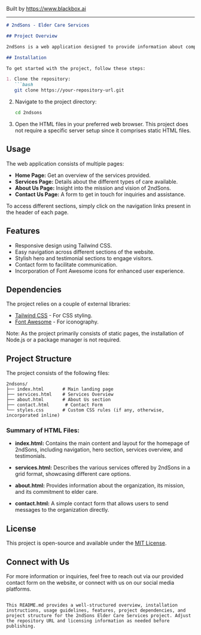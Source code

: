 
Built by https://www.blackbox.ai

---

```markdown
# 2ndSons - Elder Care Services

## Project Overview

2ndSons is a web application designed to provide information about compassionate elder care services. The platform offers various resources related to in-home care, skilled nursing, and physical therapy, as well as testimonials from families who have benefited from the services provided. The primary goal is to enhance the quality of life for seniors while offering peace of mind to their families.

## Installation

To get started with the project, follow these steps:

1. Clone the repository:
   ```bash
   git clone https://your-repository-url.git
   ```

2. Navigate to the project directory:
   ```bash
   cd 2ndsons
   ```

3. Open the HTML files in your preferred web browser. This project does not require a specific server setup since it comprises static HTML files.

## Usage

The web application consists of multiple pages:

- **Home Page:** Get an overview of the services provided.
- **Services Page:** Details about the different types of care available.
- **About Us Page:** Insight into the mission and vision of 2ndSons.
- **Contact Us Page:** A form to get in touch for inquiries and assistance.

To access different sections, simply click on the navigation links present in the header of each page.

## Features

- Responsive design using Tailwind CSS.
- Easy navigation across different sections of the website.
- Stylish hero and testimonial sections to engage visitors.
- Contact form to facilitate communication.
- Incorporation of Font Awesome icons for enhanced user experience.

## Dependencies

The project relies on a couple of external libraries:

- [Tailwind CSS](https://tailwindcss.com) - For CSS styling.
- [Font Awesome](https://fontawesome.com) - For iconography.

Note: As the project primarily consists of static pages, the installation of Node.js or a package manager is not required.

## Project Structure

The project consists of the following files:

```
2ndsons/
├── index.html       # Main landing page
├── services.html    # Services Overview
├── about.html       # About Us section
├── contact.html      # Contact Form
└── styles.css       # Custom CSS rules (if any, otherwise, incorporated inline)
```

### Summary of HTML Files:

- **index.html:** Contains the main content and layout for the homepage of 2ndSons, including navigation, hero section, services overview, and testimonials.
  
- **services.html:** Describes the various services offered by 2ndSons in a grid format, showcasing different care options.

- **about.html:** Provides information about the organization, its mission, and its commitment to elder care.

- **contact.html:** A simple contact form that allows users to send messages to the organization directly.

## License

This project is open-source and available under the [MIT License](LICENSE).

## Connect with Us

For more information or inquiries, feel free to reach out via our provided contact form on the website, or connect with us on our social media platforms.

```

This README.md provides a well-structured overview, installation instructions, usage guidelines, features, project dependencies, and project structure for the 2ndSons Elder Care Services project. Adjust the repository URL and licensing information as needed before publishing.